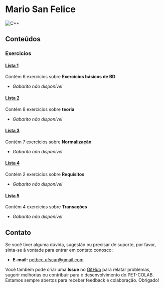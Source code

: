 # Mario San Felice

![C++](https://img.shields.io/badge/c++-DD0031.svg?style=for-the-badge&logo=c%2B%2B&logoColor=white)

## Conteúdos

### Exercicios

#### [Lista 1](/materias/BD/Marilde/exercicios/lista1.md)
  
Contém 6 exercícios sobre **Exercícios básicos de BD**

- *Gabarito não disponível*

#### [Lista 2](/materias/BD/Marilde/exercicios/lista2.md)
  
Contém 8 exercícios sobre **teoria**

- *Gabarito não disponível*

#### [Lista 3](/materias/BD/Marilde/exercicios/lista3.md)
  
Contém 7 exercícios sobre **Normalização**

- *Gabarito não disponível*

#### [Lista 4](/materias/BD/Marilde/exercicios/lista4.md)
  
Contém 2 exercícios sobre **Requisitos**

- *Gabarito não disponível*

#### [Lista 5](/materias/BD/Marilde/exercicios/lista5.md)
  
Contém 4 exercícios sobre **Transações**

- *Gabarito não disponível*

## Contato

Se você tiver alguma dúvida, sugestão ou precisar de suporte, por favor, sinta-se à vontade para entrar em contato conosco:

- **E-mail:** petbcc.ufscar@gmail.com

Você também pode criar uma **Issue** no [GitHub](https://github.com/petbccufscar/pet-colab/issues) para relatar problemas, sugerir melhorias ou contribuir para o desenvolvimento do PET-COLAB. Estamos sempre abertos para receber feedback e colaboração. Obrigado!